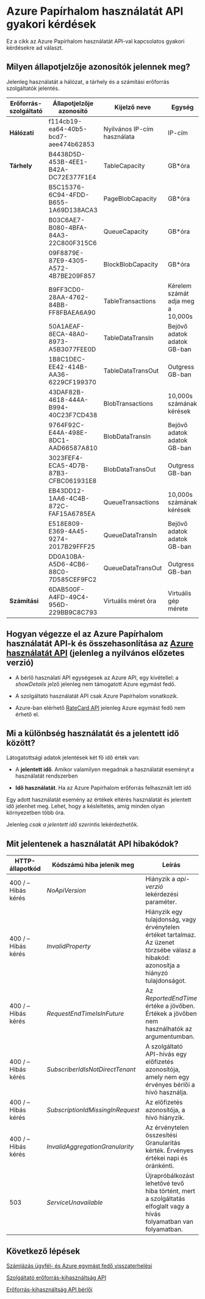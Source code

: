 <properties
    pageTitle="Használatát kapcsolatos gyakori kérdésekre |} Microsoft Azure"
    description="Azure Papírhalom méter, és Azure használatát API, használatát és jelentett idő, hibakódok összehasonlítása listája."
    services="azure-stack"
    documentationCenter=""
    authors="AlfredoPizzirani"
    manager="byronr"
    editor=""/>

<tags
    ms.service="azure-stack"
    ms.workload="na"
    ms.tgt_pltfrm="na"
    ms.devlang="na"
    ms.topic="article"
    ms.date="10/18/2016"
    ms.author="alfredop"/>

# <a name="azure-stack-usage-api-faqs"></a>Azure Papírhalom használatát API gyakori kérdések
Ez a cikk az Azure Papírhalom használatát API-val kapcsolatos gyakori kérdésekre ad választ.

## <a name="what-meter-ids-can-i-see"></a>Milyen állapotjelzője azonosítók jelennek meg?

Jelenleg használatát a hálózat, a tárhely és a számítási erőforrás szolgáltatók jelentés.

| **Erőforrás-szolgáltató** | **Állapotjelzője azonosító** |**Kijelző neve** | **Egység** | **További információ** |
| --------------------------- | --------------------------------------- | -------------------------- | ---------------------------- | ----------------------------------------- |
| **Hálózati** | f114cb19-ea64-40b5-bcd7-aee474b62853 | Nyilvános IP-cím használata | IP-cím |                    
| **Tárhely**  | B4438D5D-453B-4EE1-B42A-DC72E377F1E4 | TableCapacity | GB\*óra | Táblázatok elfogyasztott teljes kapacitásának |
|              | B5C15376-6C94-4FDD-B655-1A69D138ACA3 | PageBlobCapacity | GB\*óra | Teljes kapacitásának, oldal BLOB elfogyasztott |
|              | B03C6AE7-B080-4BFA-84A3-22C800F315C6 | QueueCapacity  | GB\*óra  | A várakozási elfogyasztott teljes kapacitásának |
| | 09F8879E-87E9-4305-A572-4B7BE209F857 | BlockBlobCapacity | GB\*óra  | Blokkokból álló BLOB elfogyasztott teljes kapacitásának |
| | B9FF3CD0-28AA-4762-84BB-FF8FBAEA6A90 | TableTransactions  | Kérelem számát adja meg a 10,000s   | Táblázat a szolgáltatáskérések (10,000s) |
| | 50A1AEAF-8ECA-48A0-8973-A5B3077FEE0D | TableDataTransIn | Bejövő adatok adatok GB-ban | Táblázat szolgáltatás adatok bejövő adatok GB-ban |
| | 1B8C1DEC-EE42-414B-AA36-6229CF199370 | TableDataTransOut | Outgress GB-ban | Táblázat szolgáltatás adatok kilépési GB-ban |
| | 43DAF82B-4618-444A-B994-40C23F7CD438 | BlobTransactions | 10,000s számának kérések | BLOB a szolgáltatáskérések (10,000s) |
| | 9764F92C-E44A-498E-8DC1-AAD66587A810   | BlobDataTransIn    | Bejövő adatok adatok GB-ban          | BLOB-szolgáltatás adatok bejövő adatok GB-ban 
| | 3023FEF4-ECA5-4D7B-87B3-CFBC061931E8   | BlobDataTransOut   | Outgress GB-ban              | BLOB-szolgáltatás adatok kilépési GB-ban 
| | EB43DD12-1AA6-4C4B-872C-FAF15A6785EA   | QueueTransactions  | 10,000s számának kérések   | A várakozási a szolgáltatáskérések (10,000s) 
| | E518E809-E369-4A45-9274-2017B29FFF25   | QueueDataTransIn          | Bejövő adatok adatok GB-ban         | Várólista szolgáltatást adatok bejövő adatok GB-ban 
| | DD0A10BA-A5D6-4CB6-88C0-7D585CEF9FC2   | QueueDataTransOut         | Outgress GB-ban  | Várólista szolgáltatást adatok kilépési GB-ban 
| **Számítási** | 6DAB500F-A4FD-49C4-956D-229BB9C8C793 | Virtuális méret óra | Virtuális gép mérete |



## <a name="how-do-the-azure-stack-usage-apis-compare-to-the-azure-usage-apihttpsmsdnmicrosoftcomlibraryazure1ea5b323-54bb-423d-916f-190de96c6a3c-currently-in-public-preview"></a>Hogyan végezze el az Azure Papírhalom használatát API-k és összehasonlítása az [Azure használatát API](https://msdn.microsoft.com/library/azure/1ea5b323-54bb-423d-916f-190de96c6a3c) (jelenleg a nyilvános előzetes verzió)

-   A bérlő használati API egységesek az Azure API, egy kivétellel: a *showDetails* jelző jelenleg nem támogatott Azure egymást fedő.

-   A szolgáltató használatát API csak Azure Papírhalom vonatkozik.

-   Azure-ban elérhető [RateCard API](https://msdn.microsoft.com/en-us/library/azure/mt219004.aspx) jelenleg Azure egymást fedő nem érhető el.

## <a name="what-is-the-difference-between-usage-time-and-reported-time"></a>Mi a különbség használatát és a jelentett idő között?

Látogatottsági adatok jelentések két fő idő érték van:

-   A **jelentett idő**. Amikor valamilyen megadnak a használatát eseményt a használatát rendszerben

-   **Idő használatát**. Ha az Azure Papírhalom erőforrás felhasznált lett idő

Egy adott használatát esemény az értékek eltérés használatát és jelentett idő jelenhet meg. Lehet, hogy a késleltetés, amíg minden olyan környezetben több óra.

Jelenleg *csak a jelentett idő szerint*is lekérdezhetők.

## <a name="what-do-these-usage-api-error-codes-mean"></a>Mit jelentenek a használatát API hibakódok?

| **HTTP-állapotkód** | **Kódszámú hiba jelenik meg** | **Leírás** |
| ---------------------- | ------------------------------------------------------------------ | ------------------------------------------------------------------------------------------------------------------------------------ |
| 400 / – Hibás kérés        | *NoApiVersion*     | Hiányzik a *api-verzió* lekérdezési paraméter.
| 400 / – Hibás kérés        | *InvalidProperty*  | Hiányzik egy tulajdonság, vagy érvénytelen értéket tartalmaz. Az üzenet törzsébe válasz a hibakód: azonosítja a hiányzó tulajdonságot.
| 400 / – Hibás kérés        | *RequestEndTimeIsInFuture*  | Az *ReportedEndTime* értéke a jövőben. Értékek a jövőben nem használhatók az argumentumban.
| 400 / – Hibás kérés        | *SubscriberIdIsNotDirectTenant*    | A szolgáltató API-hívás egy előfizetés azonosítója, amely nem egy érvényes bérlői a hívó használja.
| 400 / – Hibás kérés        | *SubscriptionIdMissingInRequest*   | Az előfizetés azonosítója, a hívó hiányzik.
| 400 / – Hibás kérés        | *InvalidAggregationGranularity*   | Az érvénytelen összesítési Granularitás kérték. Érvényes értékei napi és óránkénti.
| 503                    | *ServiceUnavailable*   | Újrapróbálkozást lehetővé tevő hiba történt, mert a szolgáltatás elfoglalt vagy a hívás folyamatban van folyamatban. |

## <a name="next-steps"></a>Következő lépések
[Számlázás ügyfél- és Azure egymást fedő visszaterhelési](azure-stack-billing-and-chargeback.md)

[Szolgáltató erőforrás-kihasználtság API](azure-stack-provider-resource-api.md)

[Erőforrás-kihasználtság API bérlői](azure-stack-tenant-resource-usage-api.md)
